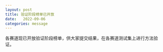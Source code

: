 ```yaml
---
layout: post
title: 验证阶段榜单已开放
date:   2022-09-06
categories: message
---
```


各赛道现已开放验证阶段榜单，供大家提交结果，在各赛道测试集上进行方法验证。